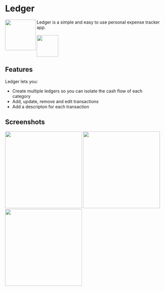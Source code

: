 # Ledger

<p align="left">
  <img src="https://github.com/imaginaryrationalpi/Ledger/blob/main/media/ledger.png" width="100" align="left" /> 
  Ledger is a simple and easy to use personal expense tracker app. <br>
   <a href="https://play.google.com/store/apps/details?id=com.Ledger.ledger"> <br>
   <img height="70" src="https://play.google.com/intl/en_us/badges/images/generic/en_badge_web_generic.png" /> </a>
</p>

## Features
Ledger lets you:

* Create multiple ledgers so you can isolate the cash flow of each category
* Add, update, remove and edit transactions
* Add a descripton for each transaction

## Screenshots
<img src="https://github.com/imaginaryrationalpi/Ledger/blob/main/media/Phone%20screenshots/Screenshot_1628010160.png" width="250" /> <img src="https://github.com/imaginaryrationalpi/Ledger/blob/main/media/Phone%20screenshots/Screenshot_1628010190.png" width="250" /> <img src="https://github.com/imaginaryrationalpi/Ledger/blob/main/media/Phone%20screenshots/Screenshot_1628010180.png" width="250" />
